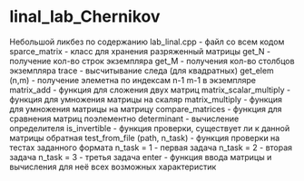 # linal_lab_Chernikov
Небольшой ликбез по содержанию 
lab_linal.cpp - файл со всем кодом
  sparce_matrix - класс для хранения разряженный матрицы
    get_N - получение кол-во строк экземпляра
    get_M - получения кол-во столбцов экземпляра
    trace - высчитывание следа (для квадратных)
    get_elem (n,m) - получение элеметна по индексам n-1 m-1 в экземпляре 
  matrix_add - функция для сложения двух матриц
  matrix_scalar_multiply - функция для умножения матрицы на скаляр
  matrix_multiply - функция для умножения матрицы на матрицу
  compare_matrices - функция для сравнения матриц поэлементно
  determinant - вычисление определителя
  is_invertible - функция проверки, существует ли к данной матрицы обратная
  test_from_file (path, n_task) - функция проверки на тестах заданного формата
    n_task = 1 - первая задача
    n_task = 2 - вторая задача
    n_task = 3 - третья задача
  enter - функция ввода матрицы и вычисления для неё всех возможных характеристик 
  
